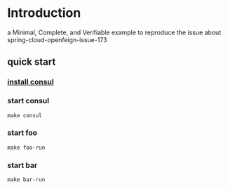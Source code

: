 
# Introduction

a Minimal, Complete, and Verifiable example to reproduce the issue about spring-cloud-openfeign-issue-173

## quick start

### [install consul](https://learn.hashicorp.com/consul/getting-started/install.html)
  
### start consul
  ```make consul```
### start foo
  ```make foo-run```
### start bar
  ```make bar-run```
 


